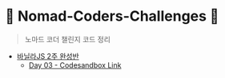 # 🦾 Nomad-Coders-Challenges 🦾
> 노마드 코더 챌린지 코드 정리

+ [바닐라JS 2주 완성반](https://github.com/leejiwon6315/Nomad-Coders-Code-Challenges/tree/master/바닐라JS%202주%20완성반)
  - [Day 03 - Codesandbox Link](https://codesandbox.io/s/day-three-blueprint-6hot7?file=/index.html)
